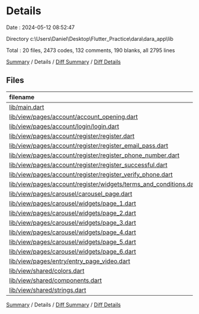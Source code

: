 # Details

Date : 2024-05-12 08:52:47

Directory c:\\Users\\Daniel\\Desktop\\Flutter_Practice\\dara\\dara_app\\lib

Total : 20 files,  2473 codes, 132 comments, 190 blanks, all 2795 lines

[Summary](results.md) / Details / [Diff Summary](diff.md) / [Diff Details](diff-details.md)

## Files
| filename | language | code | comment | blank | total |
| :--- | :--- | ---: | ---: | ---: | ---: |
| [lib/main.dart](/lib/main.dart) | Dart | 47 | 4 | 6 | 57 |
| [lib/view/pages/account/account_opening.dart](/lib/view/pages/account/account_opening.dart) | Dart | 73 | 7 | 8 | 88 |
| [lib/view/pages/account/login/login.dart](/lib/view/pages/account/login/login.dart) | Dart | 176 | 13 | 16 | 205 |
| [lib/view/pages/account/register/register.dart](/lib/view/pages/account/register/register.dart) | Dart | 168 | 9 | 14 | 191 |
| [lib/view/pages/account/register/register_email_pass.dart](/lib/view/pages/account/register/register_email_pass.dart) | Dart | 141 | 10 | 12 | 163 |
| [lib/view/pages/account/register/register_phone_number.dart](/lib/view/pages/account/register/register_phone_number.dart) | Dart | 126 | 12 | 14 | 152 |
| [lib/view/pages/account/register/register_successful.dart](/lib/view/pages/account/register/register_successful.dart) | Dart | 63 | 5 | 7 | 75 |
| [lib/view/pages/account/register/register_verify_phone.dart](/lib/view/pages/account/register/register_verify_phone.dart) | Dart | 105 | 8 | 9 | 122 |
| [lib/view/pages/account/register/widgets/terms_and_conditions.dart](/lib/view/pages/account/register/widgets/terms_and_conditions.dart) | Dart | 362 | 31 | 36 | 429 |
| [lib/view/pages/carousel/carousel_page.dart](/lib/view/pages/carousel/carousel_page.dart) | Dart | 12 | 0 | 3 | 15 |
| [lib/view/pages/carousel/widgets/page_1.dart](/lib/view/pages/carousel/widgets/page_1.dart) | Dart | 117 | 2 | 5 | 124 |
| [lib/view/pages/carousel/widgets/page_2.dart](/lib/view/pages/carousel/widgets/page_2.dart) | Dart | 152 | 2 | 5 | 159 |
| [lib/view/pages/carousel/widgets/page_3.dart](/lib/view/pages/carousel/widgets/page_3.dart) | Dart | 152 | 2 | 5 | 159 |
| [lib/view/pages/carousel/widgets/page_4.dart](/lib/view/pages/carousel/widgets/page_4.dart) | Dart | 152 | 2 | 5 | 159 |
| [lib/view/pages/carousel/widgets/page_5.dart](/lib/view/pages/carousel/widgets/page_5.dart) | Dart | 152 | 2 | 5 | 159 |
| [lib/view/pages/carousel/widgets/page_6.dart](/lib/view/pages/carousel/widgets/page_6.dart) | Dart | 152 | 2 | 5 | 159 |
| [lib/view/pages/entry/entry_page_video.dart](/lib/view/pages/entry/entry_page_video.dart) | Dart | 49 | 0 | 10 | 59 |
| [lib/view/shared/colors.dart](/lib/view/shared/colors.dart) | Dart | 7 | 0 | 0 | 7 |
| [lib/view/shared/components.dart](/lib/view/shared/components.dart) | Dart | 164 | 9 | 6 | 179 |
| [lib/view/shared/strings.dart](/lib/view/shared/strings.dart) | Dart | 103 | 12 | 19 | 134 |

[Summary](results.md) / Details / [Diff Summary](diff.md) / [Diff Details](diff-details.md)